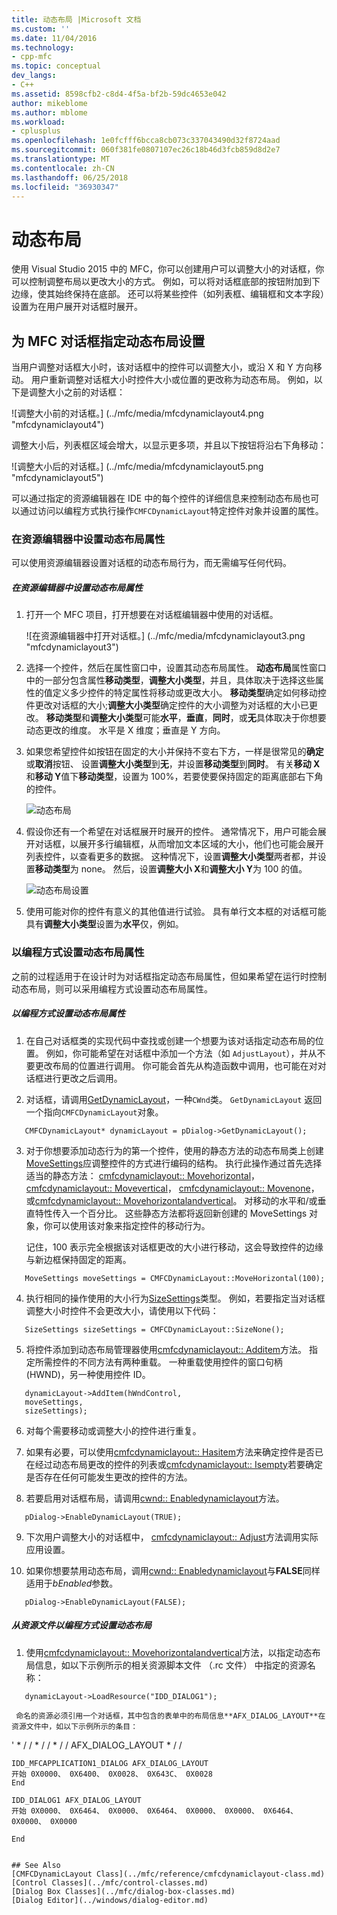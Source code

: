 ```yaml
---
title: 动态布局 |Microsoft 文档
ms.custom: ''
ms.date: 11/04/2016
ms.technology:
- cpp-mfc
ms.topic: conceptual
dev_langs:
- C++
ms.assetid: 8598cfb2-c8d4-4f5a-bf2b-59dc4653e042
author: mikeblome
ms.author: mblome
ms.workload:
- cplusplus
ms.openlocfilehash: 1e0fcfff6bcca8cb073c337043490d32f8724aad
ms.sourcegitcommit: 060f381fe0807107ec26c18b46d3fcb859d8d2e7
ms.translationtype: MT
ms.contentlocale: zh-CN
ms.lasthandoff: 06/25/2018
ms.locfileid: "36930347"
---
```

# <a name="dynamic-layout"></a>动态布局
使用 Visual Studio 2015 中的 MFC，你可以创建用户可以调整大小的对话框，你可以控制调整布局以更改大小的方式。 例如，可以将对话框底部的按钮附加到下边缘，使其始终保持在底部。 还可以将某些控件（如列表框、编辑框和文本字段）设置为在用户展开对话框时展开。  
  
## <a name="specifying-dynamic-layout-settings-for-an-mfc-dialog-box"></a>为 MFC 对话框指定动态布局设置  
 当用户调整对话框大小时，该对话框中的控件可以调整大小，或沿 X 和 Y 方向移动。 用户重新调整对话框大小时控件大小或位置的更改称为动态布局。 例如，以下是调整大小之前的对话框：  
  
 ![调整大小前的对话框。] (../mfc/media/mfcdynamiclayout4.png "mfcdynamiclayout4")  
  
 调整大小后，列表框区域会增大，以显示更多项，并且以下按钮将沿右下角移动：  
  
 ![调整大小后的对话框。] (../mfc/media/mfcdynamiclayout5.png "mfcdynamiclayout5")  
  
 可以通过指定的资源编辑器在 IDE 中的每个控件的详细信息来控制动态布局也可以通过访问以编程方式执行操作`CMFCDynamicLayout`特定控件对象并设置的属性。  
  
### <a name="setting-dynamic-layout-properties-in-the-resource-editor"></a>在资源编辑器中设置动态布局属性  
 可以使用资源编辑器设置对话框的动态布局行为，而无需编写任何代码。  
  
##### <a name="to-set-dynamic-layout-properties-in-the-resource-editor"></a>在资源编辑器中设置动态布局属性  
  
1.  打开一个 MFC 项目，打开想要在对话框编辑器中使用的对话框。  
  
     ![在资源编辑器中打开对话框。] (../mfc/media/mfcdynamiclayout3.png "mfcdynamiclayout3")  
  
2.  选择一个控件，然后在属性窗口中，设置其动态布局属性。 **动态布局**属性窗口中的一部分包含属性**移动类型**，**调整大小类型**，并且，具体取决于选择这些属性的值定义多少控件的特定属性将移动或更改大小。 **移动类型**确定如何移动控件更改对话框的大小;**调整大小类型**确定控件的大小调整为对话框的大小已更改。 **移动类型**和**调整大小类型**可能**水平**，**垂直**，**同时**，或**无**具体取决于你想要动态更改的维度。 水平是 X 维度；垂直是 Y 方向。  
  
3.  如果您希望控件如按钮在固定的大小并保持不变右下方，一样是很常见的**确定**或**取消**按钮、 设置**调整大小类型**到**无**，并设置**移动类型**到**同时**。 有关**移动 X**和**移动 Y**值下**移动类型**，设置为 100%，若要使要保持固定的距离底部右下角的控件。  
  
     ![动态布局](../mfc/media/mfcdynamiclayout1.png "mfcdynamiclayout1")  
  
4.  假设你还有一个希望在对话框展开时展开的控件。 通常情况下，用户可能会展开对话框，以展开多行编辑框，从而增加文本区域的大小，他们也可能会展开列表控件，以查看更多的数据。 这种情况下，设置**调整大小类型**两者都，并设置**移动类型**为 none。 然后，设置**调整大小 X**和**调整大小 Y**为 100 的值。  
  
     ![动态布局设置](../mfc/media/mfcdynamiclayout2.png "mfcdynamiclayout2")  
  
5.  使用可能对你的控件有意义的其他值进行试验。 具有单行文本框的对话框可能具有**调整大小类型**设置为**水平**仅，例如。  
  
### <a name="setting-dynamic-layout-properties-programmatically"></a>以编程方式设置动态布局属性  
 之前的过程适用于在设计时为对话框指定动态布局属性，但如果希望在运行时控制动态布局，则可以采用编程方式设置动态布局属性。  
  
##### <a name="to-set-dynamic-layout-properties-programmatically"></a>以编程方式设置动态布局属性  
  
1.  在自己对话框类的实现代码中查找或创建一个想要为该对话指定动态布局的位置。 例如，你可能希望在对话框中添加一个方法（如 `AdjustLayout`），并从不要更改布局的位置进行调用。 你可能会首先从构造函数中调用，也可能在对对话框进行更改之后调用。  
  
2.  对话框，请调用[GetDynamicLayout](../mfc/reference/cwnd-class.md#getdynamiclayout)，一种`CWnd`类。 `GetDynamicLayout` 返回一个指向`CMFCDynamicLayout`对象。  
  
 ```  
    CMFCDynamicLayout* dynamicLayout = pDialog->GetDynamicLayout();

 ```  
  
3.  对于你想要添加动态行为的第一个控件，使用的静态方法的动态布局类上创建[MoveSettings](../mfc/reference/cmfcdynamiclayout-class.md#movesettings_structure)应调整控件的方式进行编码的结构。 执行此操作通过首先选择适当的静态方法： [cmfcdynamiclayout:: Movehorizontal](../mfc/reference/cmfcdynamiclayout-class.md#movehorizontal)， [cmfcdynamiclayout:: Movevertical](../mfc/reference/cmfcdynamiclayout-class.md#movevertical)， [cmfcdynamiclayout:: Movenone](../mfc/reference/cmfcdynamiclayout-class.md#movenone)，或[cmfcdynamiclayout:: Movehorizontalandvertical](../mfc/reference/cmfcdynamiclayout-class.md#movehorizontalandvertical)。 对移动的水平和/或垂直特性传入一个百分比。 这些静态方法都将返回新创建的 MoveSettings 对象，你可以使用该对象来指定控件的移动行为。  
  
     记住，100 表示完全根据该对话框更改的大小进行移动，这会导致控件的边缘与新边框保持固定的距离。  
  
 ```  
    MoveSettings moveSettings = CMFCDynamicLayout::MoveHorizontal(100);

 ```  
  
4.  执行相同的操作使用的大小行为[SizeSettings](../mfc/reference/cmfcdynamiclayout-class.md#sizesettings_structure)类型。 例如，若要指定当对话框调整大小时控件不会更改大小，请使用以下代码：  
  
 ```  
    SizeSettings sizeSettings = CMFCDynamicLayout::SizeNone();

 ```  
  
5.  将控件添加到动态布局管理器使用[cmfcdynamiclayout:: Additem](../mfc/reference/cmfcdynamiclayout-class.md#additem)方法。 指定所需控件的不同方法有两种重载。 一种重载使用控件的窗口句柄 (HWND)，另一种使用控件 ID。  
  
 ```  
    dynamicLayout->AddItem(hWndControl,
    moveSettings,
    sizeSettings);

 ```  
  
6.  对每个需要移动或调整大小的控件进行重复。  
  
7.  如果有必要，可以使用[cmfcdynamiclayout:: Hasitem](../mfc/reference/cmfcdynamiclayout-class.md#hasitem)方法来确定控件是否已在经过动态布局更改的控件的列表或[cmfcdynamiclayout:: Isempty](../mfc/reference/cmfcdynamiclayout-class.md#isempty)若要确定是否存在任何可能发生更改的控件的方法。  
  
8.  若要启用对话框布局，请调用[cwnd:: Enabledynamiclayout](../mfc/reference/cwnd-class.md#enabledynamiclayout)方法。  
  
 ```  
    pDialog->EnableDynamicLayout(TRUE);

 ```  
  
9. 下次用户调整大小的对话框中， [cmfcdynamiclayout:: Adjust](../mfc/reference/cmfcdynamiclayout-class.md#adjust)方法调用实际应用设置。  
  
10. 如果你想要禁用动态布局，调用[cwnd:: Enabledynamiclayout](../mfc/reference/cwnd-class.md#enabledynamiclayout)与**FALSE**同样适用于*bEnabled*参数。  
  
 ```  
    pDialog->EnableDynamicLayout(FALSE);

 ```  
  
##### <a name="to-set-the-dynamic-layout-programmatically-from-a-resource-file"></a>从资源文件以编程方式设置动态布局  
  
1.  使用[cmfcdynamiclayout:: Movehorizontalandvertical](../mfc/reference/cmfcdynamiclayout-class.md#movehorizontalandvertical)方法，以指定动态布局信息，如以下示例所示的相关资源脚本文件 （.rc 文件） 中指定的资源名称：  
  
 ```  
    dynamicLayout->LoadResource("IDD_DIALOG1");

 ```  
  
     命名的资源必须引用一个对话框，其中包含的表单中的布局信息**AFX_DIALOG_LAYOUT**在资源文件中，如以下示例所示的条目：  
  
 ' * / / * / / * / / AFX_DIALOG_LAYOUT * / /  
 
    IDD_MFCAPPLICATION1_DIALOG AFX_DIALOG_LAYOUT  
    开始 0X0000、 0X6400、 0X0028、 0X643C、 0X0028  
    End 
 
    IDD_DIALOG1 AFX_DIALOG_LAYOUT  
    开始 0X0000、 0X6464、 0X0000、 0X6464、 0X0000、 0X0000、 0X6464、 0X0000、 0X0000  
 
    End 
 ```  
  
## See Also  
 [CMFCDynamicLayout Class](../mfc/reference/cmfcdynamiclayout-class.md)   
 [Control Classes](../mfc/control-classes.md)   
 [Dialog Box Classes](../mfc/dialog-box-classes.md)   
 [Dialog Editor](../windows/dialog-editor.md)

